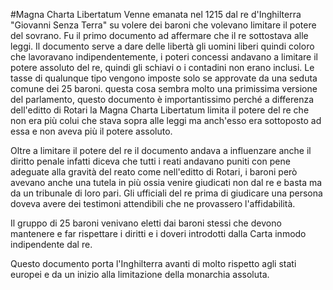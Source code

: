 #Magna Charta Libertatum
Venne emanata nel 1215 dal re d'Inghilterra "Giovanni Senza Terra" su volere dei baroni che volevano limitare il potere del sovrano.
Fu il primo documento ad affermare che il re sottostava alle leggi.
Il documento serve a dare delle libertà gli uomini liberi quindi coloro che lavoravano indipendentemente, i poteri concessi andavano a limitare il potere assoluto del re, quindi gli schiavi o i contadini non erano inclusi.
Le tasse di qualunque tipo vengono imposte solo se approvate da una seduta comune dei 25 baroni.
questa cosa sembra molto una primissima versione del parlamento, questo documento è importantissimo perché a differenza dell'editto di Rotari la Magna Charta Libertatum limita il potere del re che non era più colui che stava sopra alle leggi ma anch'esso era sottoposto ad essa e non aveva più il potere assoluto.

Oltre a limitare il potere del re il documento andava a influenzare anche il diritto penale infatti diceva che tutti i reati andavano puniti con pene adeguate alla gravità del reato come nell'editto di Rotari, i baroni però avevano anche una tutela in più ossia venire giudicati non dal re e basta ma da un tribunale di loro pari.
Gli ufficiali del re prima di giudicare una persona doveva avere dei testimoni attendibili che ne provassero l'affidabilità.

Il gruppo di 25 baroni venivano eletti dai baroni stessi che devono mantenere e far rispettare i diritti e i doveri introdotti dalla Carta inmodo indipendente dal re.

Questo documento porta l'Inghilterra avanti di molto rispetto agli stati europei e da un inizio alla limitazione della monarchia assoluta.
